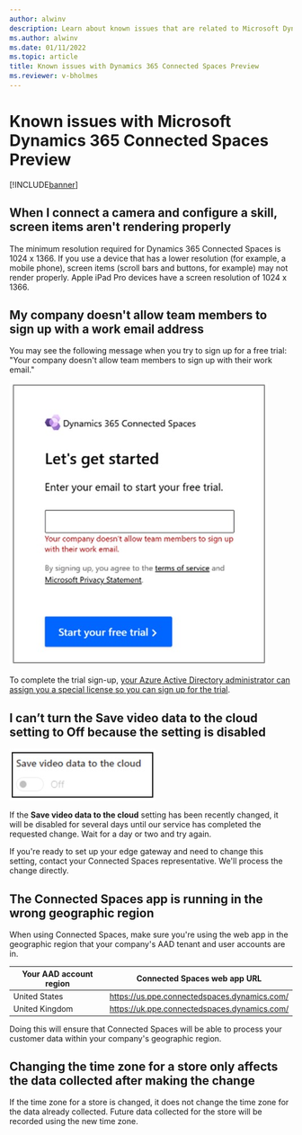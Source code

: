 ```yaml
---
author: alwinv
description: Learn about known issues that are related to Microsoft Dynamics 365 Connected Spaces Preview.
ms.author: alwinv
ms.date: 01/11/2022
ms.topic: article
title: Known issues with Dynamics 365 Connected Spaces Preview
ms.reviewer: v-bholmes
---
```


# Known issues with Microsoft Dynamics 365 Connected Spaces Preview

[!INCLUDE[banner](includes/banner.md)]

## When I connect a camera and configure a skill, screen items aren't rendering properly

The minimum resolution required for Dynamics 365 Connected Spaces is 1024 x 1366. If you use a device that has a lower resolution (for example, a mobile phone), screen items (scroll bars and buttons, for example) may not render properly. Apple iPad Pro devices have a screen resolution of 1024 x 1366. 

## My company doesn't allow team members to sign up with a work email address

You may see the following message when you try to sign up for a free trial: "Your company doesn't allow team members to sign up with their work email." 

![Screenshot of Let's get started dialog box showing error message.](media/known-issues-trial-email.jpg "Screenshot of Let's get started dialog box showing error message")

To complete the trial sign-up, [your Azure Active Directory administrator can assign you a special license so you can sign up for the trial](trial-signup-admin.md). 

## I can’t turn the Save video data to the cloud setting to Off because the setting is disabled
 
![Screenshot of Save video data to the cloud setting.](media/known-issues-cloud-storage.jpg "Screenshot of Save video data to the cloud setting")

If the **Save video data to the cloud** setting has been recently changed, it will be disabled for several days until our service has completed the requested change. Wait for a day or two and try again. 

If you're ready to set up your edge gateway and need to change this setting, contact your Connected Spaces representative. We'll process the change directly.

## The Connected Spaces app is running in the wrong geographic region

When using Connected Spaces, make sure you're using the web app in the geographic region that your company's AAD tenant and user accounts are in.

| Your AAD account region | Connected Spaces web app URL |
| --- | --- |
| United States | https://us.ppe.connectedspaces.dynamics.com/ |
| United Kingdom | https://uk.ppe.connectedspaces.dynamics.com/ |

Doing this will ensure that Connected Spaces will be able to process your customer data within your company's geographic region.

## Changing the time zone for a store only affects the data collected after making the change

If the time zone for a store is changed, it does not change the time zone for the data already collected. Future data collected for the store will be recorded using the new time zone.


